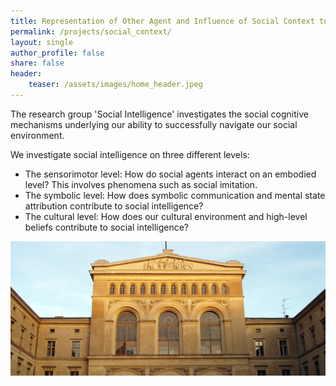 ```yaml
---
title: Representation of Other Agent and Influence of Social Context to Cognition and Behaviour
permalink: /projects/social_context/
layout: single
author_profile: false
share: false
header:
    teaser: /assets/images/home_header.jpeg
---
```


The research group 'Social Intelligence' investigates the social cognitive mechanisms underlying our ability to successfully navigate our social environment.

We investigate social intelligence on three different levels:

* The sensorimotor level: How do social agents interact on an embodied level? This involves phenomena such as social imitation.
* The symbolic level: How does symbolic communication and mental state attribution contribute to social intelligence?
* The cultural level: How does our cultural environment and high-level beliefs contribute to social intelligence?


<img src="../../assets/images/projects/image.jpeg" alt="some text">
